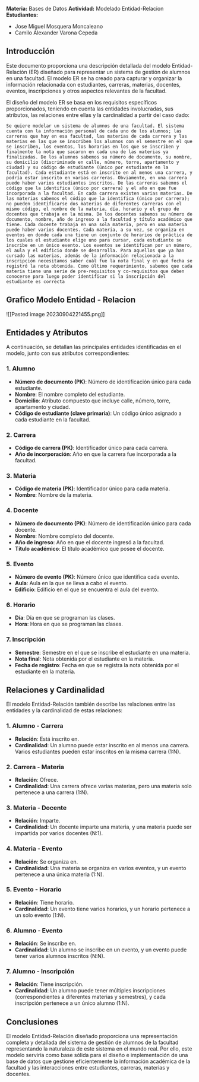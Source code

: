 **Materia:** Bases de Datos
**Actividad:** Modelado Entidad-Relacion
**Estudiantes:**
- Jose Miguel Mosquera Moncaleano
- Camilo Alexander Varona Cepeda
## Introducción

Este documento proporciona una descripción detallada del modelo Entidad-Relación (ER) diseñado para representar un sistema de gestión de alumnos en una facultad. El modelo ER se ha creado para capturar y organizar la información relacionada con estudiantes, carreras, materias, docentes, eventos, inscripciones y otros aspectos relevantes de la facultad.

El diseño del modelo ER se basa en los requisitos específicos proporcionados, teniendo en cuenta las entidades involucradas, sus atributos, las relaciones entre ellas y la cardinalidad a partir del caso dado:
```
Se quiere modelar un sistema de alumnos de una facultad. El sistema cuenta con la información personal de cada uno de los alumnos; las carreras que hay en esa facultad, las materias de cada carrera y las materias en las que se inscriben los alumnos con el semestre en el que se inscriben, los eventos, los horarios en los que se inscriben y finalmente la nota que sacaron en cada una de las materias ya finalizadas. De los alumnos sabemos su número de documento, su nombre, su domicilio (discriminado en calle, número, torre, apartamento y ciudad) y su código de estudiante (único por estudiante en la facultad). Cada estudiante está en inscrito en al menos una carrera, y podría estar inscrito en varias carreras. Obviamente, en una carrera puede haber varios estudiantes inscritos. De las carreras sabemos el código que la identifica (único por carrera) y el año en que fue incorporada a la facultad. En cada carrera existen varias materias. De las materias sabemos el código que la identifica (único por carrera); no pueden identificarse dos materias de diferentes carreras con el mismo código, el nombre de la materia, día, horario y el grupo de docentes que trabaja en la misma. De los docentes sabemos su número de documento, nombre, año de ingreso a la facultad y título académico que tiene. Cada docente trabaja en una sola materia, pero en una materia puede haber varios docentes. Cada materia, a su vez, se organiza en eventos en donde cada una tiene un conjunto de horarios de práctica de los cuales el estudiante elige uno para cursar, cada estudiante se inscribe en un único evento. Los eventos se identifican por un número, el aula y el edificio donde se desarrolla. Para aquellos que ya han cursado las materias, además de la información relacionada a la inscripción necesitamos saber cuál fue la nota final y en qué fecha se registró la nota obtenida. Como último requerimiento, sabemos que cada materia tiene una serie de pre-requisitos y co-requisitos que deben conocerse para luego poder identificar si la inscripción del estudiante es correcta
```

## Grafico Modelo Entidad - Relacion

![[Pasted image 20230904221455.png]]
## Entidades y Atributos

A continuación, se detallan las principales entidades identificadas en el modelo, junto con sus atributos correspondientes:

### 1. Alumno

- **Número de documento (PK)**: Número de identificación único para cada estudiante.
- **Nombre**: El nombre completo del estudiante.
- **Domicilio**: Atributo compuesto que incluye calle, número, torre, apartamento y ciudad.
- **Código de estudiante (clave primaria)**: Un código único asignado a cada estudiante en la facultad.

### 2. Carrera

- **Código de carrera (PK)**: Identificador único para cada carrera.
- **Año de incorporación**: Año en que la carrera fue incorporada a la facultad.

### 3. Materia

- **Código de materia (PK)**: Identificador único para cada materia.
- **Nombre**: Nombre de la materia.

### 4. Docente

- **Número de documento (PK)**: Número de identificación único para cada docente.
- **Nombre**: Nombre completo del docente.
- **Año de ingreso**: Año en que el docente ingresó a la facultad.
- **Título académico**: El título académico que posee el docente.

### 5. Evento

- **Número de evento (PK)**: Número único que identifica cada evento.
- **Aula**: Aula en la que se lleva a cabo el evento.
- **Edificio**: Edificio en el que se encuentra el aula del evento.

### 6. Horario

- **Día**: Día en que se programan las clases.
- **Hora**: Hora en que se programan las clases.

### 7. Inscripción

- **Semestre**: Semestre en el que se inscribe el estudiante en una materia.
- **Nota final**: Nota obtenida por el estudiante en la materia.
- **Fecha de registro**: Fecha en que se registra la nota obtenida por el estudiante en la materia.

## Relaciones y Cardinalidad

El modelo Entidad-Relación también describe las relaciones entre las entidades y la cardinalidad de estas relaciones:

### 1. Alumno - Carrera

- **Relación**: Está inscrito en.
- **Cardinalidad**: Un alumno puede estar inscrito en al menos una carrera. Varios estudiantes pueden estar inscritos en la misma carrera (1:N).

### 2. Carrera - Materia

- **Relación**: Ofrece.
- **Cardinalidad**: Una carrera ofrece varias materias, pero una materia solo pertenece a una carrera (1:N).

### 3. Materia - Docente

- **Relación**: Imparte.
- **Cardinalidad**: Un docente imparte una materia, y una materia puede ser impartida por varios docentes (N:1).

### 4. Materia - Evento

- **Relación**: Se organiza en.
- **Cardinalidad**: Una materia se organiza en varios eventos, y un evento pertenece a una única materia (1:N).

### 5. Evento - Horario

- **Relación**: Tiene horario.
- **Cardinalidad**: Un evento tiene varios horarios, y un horario pertenece a un solo evento (1:N).

### 6. Alumno - Evento

- **Relación**: Se inscribe en.
- **Cardinalidad**: Un alumno se inscribe en un evento, y un evento puede tener varios alumnos inscritos (N:N).

### 7. Alumno - Inscripción

- **Relación**: Tiene inscripción.
- **Cardinalidad**: Un alumno puede tener múltiples inscripciones (correspondientes a diferentes materias y semestres), y cada inscripción pertenece a un único alumno (1:N).

## Conclusiones

El modelo Entidad-Relación diseñado proporciona una representación completa y detallada del sistema de gestión de alumnos de la facultad representando la naturaleza de este sistema en el mundo real. Por ello, este modelo serviría como base sólida para el diseño e implementación de una base de datos que gestione eficientemente la información académica de la facultad y las interacciones entre estudiantes, carreras, materias y docentes.